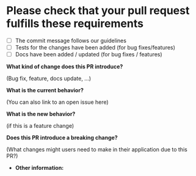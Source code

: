 # Please check that your pull request fulfills these requirements

- [ ] The commit message follows our guidelines
- [ ] Tests for the changes have been added (for bug fixes/features)
- [ ] Docs have been added / updated (for bug fixes / features)

**What kind of change does this PR introduce?**

(Bug fix, feature, docs update, ...)

**What is the current behavior?**

(You can also link to an open issue here)

**What is the new behavior?**

(if this is a feature change)

**Does this PR introduce a breaking change?**

(What changes might users need to make in their application due to this PR?)

- **Other information:**
